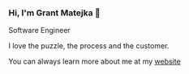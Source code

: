 ### Hi, I'm Grant Matejka 🌽

Software Engineer

I love the puzzle, the process and the customer.

You can always learn more about me at my [website](https://www.grantmatejka.com)
